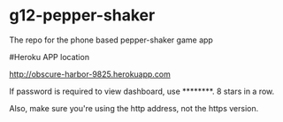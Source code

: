 # g12-pepper-shaker
The repo for the phone based pepper-shaker game app

#Heroku APP location

http://obscure-harbor-9825.herokuapp.com

If password is required to view dashboard, use ********.  8 stars in a row.

Also, make sure you're using the http address, not the https version.
